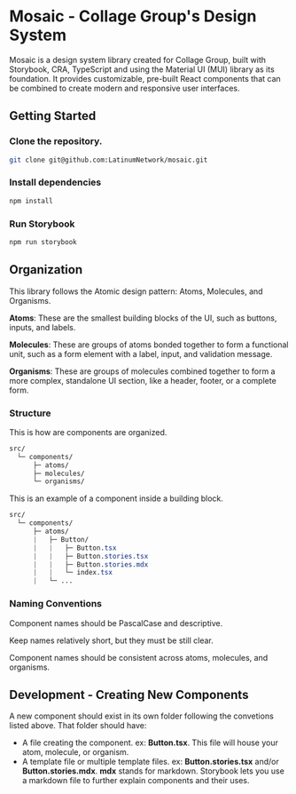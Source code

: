 # Mosaic - Collage Group's Design System
Mosaic is a design system library created for Collage Group, built with Storybook, CRA, TypeScript and using the Material UI (MUI) library as its foundation. It provides customizable, pre-built React components that can be combined to create modern and responsive user interfaces. 

## Getting Started

### Clone the repository.
```bash
git clone git@github.com:LatinumNetwork/mosaic.git
```

### Install dependencies
```bash
npm install
```

### Run Storybook

```bash
npm run storybook
```

## Organization

This library follows the Atomic design pattern: Atoms, Molecules, and Organisms. 

**Atoms**: These are the smallest building blocks of the UI, such as buttons, inputs, and labels.

**Molecules**: These are groups of atoms bonded together to form a functional unit, such as a form element with a label, input, and validation message.

**Organisms**: These are groups of molecules combined together to form a more complex, standalone UI section, like a header, footer, or a complete form.

### Structure

This is how are components are organized.

```css
src/
  └─ components/
      ├─ atoms/
      ├─ molecules/
      └─ organisms/
```

This is an example of a component inside a building block.

```css
src/
  └─ components/
      ├─ atoms/
      |   ├─ Button/
      |   |   ├─ Button.tsx
      |   |   ├─ Button.stories.tsx
      |   |   ├─ Button.stories.mdx
      |   |   └─ index.tsx
      |   └─ ...

```

### Naming Conventions

Component names should be PascalCase and descriptive.

Keep names relatively short, but they must be still clear.

Component names should be consistent across atoms, molecules, and organisms.

## Development - Creating New Components

A new component should exist in its own folder following the convetions listed above. That folder should have:
- A file creating the component. ex: **Button.tsx**. This file will house your atom, molecule, or organism. 
- A template file or multiple template files. ex: **Button.stories.tsx** and/or **Button.stories.mdx**. **mdx** stands for markdown. Storybook lets you use a markdown file to further explain components and their uses.


